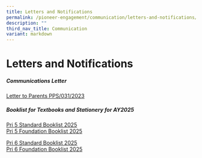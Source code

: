 ```yaml
---
title: Letters and Notifications
permalink: /pioneer-engagement/communication/letters-and-notifications/
description: ""
third_nav_title: Communication
variant: markdown
---
```

# Letters and Notifications

##### Communications Letter
[Letter to Parents PPS/031/2023](/files/Letters%20and%20Notifications/PPS_031_End%20of%20Term%201%20LTP%202023-2_230320_101002.pdf)

##### Booklist for Textbooks and Stationery for AY2025

[Pri 5 Standard Booklist 2025](/files/Book%20List/Pioneer_Primary_School____Booklist_AY_2025___caa_251024___Final___P5.pdf)<br>
[Pri 5 Foundation Booklist 2025](/files/Book%20List/Pioneer_Primary_School____Booklist_AY_2025___caa_251024___Final___P5_FDN.pdf)

[Pri 6 Standard Booklist 2025](/files/Book%20List/Pioneer_Primary_School____Booklist_AY_2025___caa_251024___Final___P6.pdf)<br>
[Pri 6 Foundation Booklist 2025](/files/Book%20List/Pioneer_Primary_School____Booklist_AY_2025___caa_251024___Final___P6_FDN.pdf)
